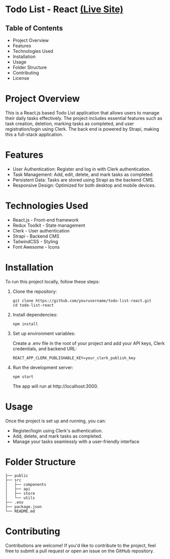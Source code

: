 # Todo List - React <a href="https://mustafa-sayed-m.github.io/todo-list-react/">(Live Site)</a>

## Table of Contents

- Project Overview
- Features
- Technologies Used
- Installation
- Usage
- Folder Structure
- Contributing
- License

# Project Overview

This is a React.js based Todo List application that allows users to manage their daily tasks effectively. The project includes essential features such as task creation, deletion, marking tasks as completed, and user registration/login using Clerk. The back end is powered by Strapi, making this a full-stack application.

# Features

- User Authentication: Register and log in with Clerk authentication.
- Task Management: Add, edit, delete, and mark tasks as completed.
- Persistent Data: Tasks are stored using Strapi as the backend CMS.
- Responsive Design: Optimized for both desktop and mobile devices.

# Technologies Used

- React.js - Front-end framework
- Redux Toolkit - State management
- Clerk - User authentication
- Strapi - Backend CMS
- TailwindCSS - Styling
- Font Awesome - Icons

# Installation

To run this project locally, follow these steps:

1. Clone the repository:

   ```$
   git clone https://github.com/yourusername/todo-list-react.git
   cd todo-list-react
   ```

2. Install dependencies:

   ```$
   npm install
   ```

3. Set up environment variables:

   Create a .env file in the root of your project and add your API keys, Clerk credentials, and backend URL:

   ```$
   REACT_APP_CLERK_PUBLISHABLE_KEY=your_clerk_publish_key
   ```

4. Run the development server:

   ```$
   npm start
   ```

   The app will run at http://localhost:3000.

# Usage

Once the project is set up and running, you can:

- Register/login using Clerk's authentication.
- Add, delete, and mark tasks as completed.
- Manage your tasks seamlessly with a user-friendly interface

# Folder Structure

    ├── public
    ├── src
    │   ├── components
    │   ├── api
    │   ├── store
    │   └── utils
    ├── .env
    ├── package.json
    └── README.md

# Contributing

Contributions are welcome! If you'd like to contribute to the project, feel free to submit a pull request or open an issue on the GitHub repository.
